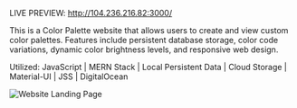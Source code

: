 LIVE PREVIEW: http://104.236.216.82:3000/

This is a Color Palette website that allows users to create and view custom color palettes. Features include persistent database storage, color code variations, dynamic color brightness levels, and responsive web design.

Utilized: JavaScript | MERN Stack | Local Persistent Data | Cloud Storage | Material-UI | JSS | DigitalOcean

![Website Landing Page](https://i.imgur.com/op8qXXU.png)
